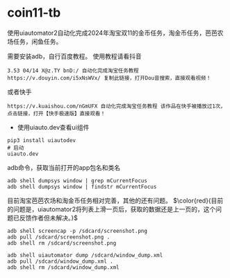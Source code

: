 # coin11-tb
使用uiautomator2自动化完成2024年淘宝双11的金币任务，淘金币任务，芭芭农场任务，闲鱼任务。

需要安装adb，自行百度教程。
使用教程请看抖音
```
3.53 04/14 X@z.TY bnD:/ 自动化完成淘宝任务教程  https://v.douyin.com/i5xNsWVx/ 复制此链接，打开Dou音搜索，直接观看视频！
```
或者快手
```
https://v.kuaishou.com/nGmUFX 自动化完成淘宝任务教程 该作品在快手被播放过1次，点击链接，打开【快手极速版】直接观看！
```

* 使用uiauto.dev查看ui组件
```
pip3 install uiautodev
# 启动
uiauto.dev
```

adb命令，获取当前打开的app包名和类名
```shell
adb shell dumpsys window | grep mCurrentFocus
adb shell dumpsys window | findstr mCurrentFocus
```

目前淘宝芭芭农场和淘金币任务相对完善，其他的还有问题。
$\color{red}{目前的问题是，uiautomator2将列表上滑一页后，获取的数据还是上一页的，这个问题已反馈作者但未解决。}$

```shell
adb shell screencap -p /sdcard/screenshot.png
adb pull /sdcard/screenshot.png .
adb shell rm /sdcard/screenshot.png
```
```shell
adb shell uiautomator dump /sdcard/window_dump.xml
adb pull /sdcard/window_dump.xml .
adb shell rm /sdcard/window_dump.xml
```